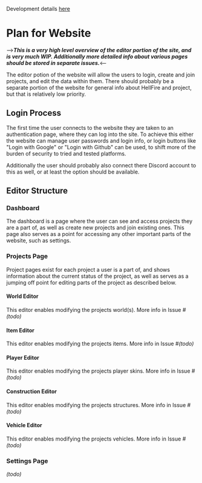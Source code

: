 Development details [here](development-details.md)
# Plan for Website
-->***This is a very high level overview of the editor portion of the site, and is very much WIP. Additionally more detailed info about various pages should be stored in separate issues.***<--
  
The editor potion of the website will allow the users to login, create and join projects, and edit the data within them. There should probably be a separate portion of the website for general info about HellFire and project, but that is relatively low priority. 
## Login Process
The first time the user connects to the website they are taken to an authentication page, where they can log into the site. To achieve this either the website can manage user passwords and login info, or login buttons like "Login with Google" or "Login with Github" can be used, to shift more of the burden of security to tried and tested platforms. 

Additionally the user should probably also connect there Discord account to this as well, or at least the option should be available.

## Editor Structure
### Dashboard
The dashboard is a page where the user can see and access projects they are a part of, as well as create new projects and join existing ones. This page also serves as a point for accessing any other important parts of the website, such as settings.

### Projects Page
Project pages exist for each project a user is a part of, and shows information about the current status of the project, as well as serves as a jumping off point for editing parts of the project as described below. 

#### World Editor
This editor enables modifying the projects world(s). More info in Issue #*(todo)*
#### Item Editor
This editor enables modifying the projects items. More info in Issue #*(todo)*
#### Player Editor
This editor enables modifying the projects player skins. More info in Issue #*(todo)*
#### Construction Editor
This editor enables modifying the projects structures. More info in Issue #*(todo)*
#### Vehicle Editor
This editor enables modifying the projects vehicles. More info in Issue #*(todo)*

### Settings Page
*(todo)*
